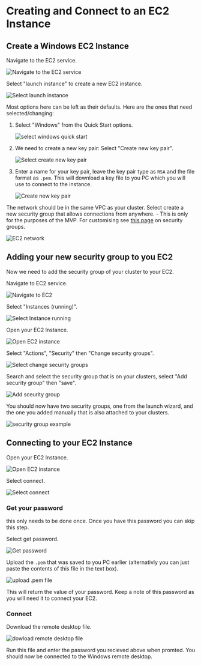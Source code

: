 Creating and Connect to an EC2 Instance
===============

## Create a Windows EC2 Instance

Navigate to the EC2 service.

![Navigate to the EC2 service](graphics/navigate_ec2.png)

Select "launch instance" to create a new EC2 instance.

![Select launch instance](graphics/ec2_launch.png)

Most options here can be left as their defaults. Here are the ones that need selected/changing:

1. Select "Windows" from the Quick Start options.

    ![select windows quick start](graphics/ec2_application.png)

2. We need to create a new key pair: Select "Create new key pair".

    ![Select create new key pair](graphics/ec2_keypair_button.png)

3. Enter a name for your key pair, leave the key pair type as ``RSA`` and the file format as ``.pem``. This will download a key file to you PC which you will use to connect to the instance.

    ![Create new key pair](graphics/create_key_pair.png)

The network should be in the same VPC as your cluster. Select create a new security group that allows connections from anywhere.
    - This is only for the purposes of the MVP. For customising see [this page](https://docs.aws.amazon.com/AWSEC2/latest/UserGuide/working-with-security-groups.html) on security groups.

![EC2 network](graphics/ec2_network.png)

## Adding your new security group to you EC2

Now we need to add the security group of your cluster to your EC2.

Navigate to EC2 service.

![Navigate to EC2](graphics/ec2_navigate.png)

Select "Instances (running)".

![Select Instance running](graphics/ec2_navigate2.png)

Open your EC2 Instance.

![Open EC2 instance](graphics\EC2_connect1.png)

Select "Actions", "Security" then "Change security groups".

![Select change security groups](graphics\ec2_add_security.png)

Search and select the security group that is on your clusters, select "Add security group" then "save".

![Add sceurity group](graphics\ec2_add_security2.png)

You should now have two security groups, one from the launch wizard, and the one you added manually that is also attached to your clusters.

![security group example](graphics/ec2_security.png)

## Connecting to your EC2 Instance

Open your EC2 Instance.

![Open EC2 instance](graphics\EC2_connect1.png)

Select connect.

![Select connect](graphics\EC2_connect2.png)

### Get your password

this only needs to be done once. Once you have this password you can skip this step.

Select get password.

![Get password](graphics\EC2_connect3.png)

Upload the ``.pem`` that was saved to you PC earlier (alternativly you can just paste the contents of this file in the text box).

![upload .pem file](graphics\EC2_connect4.png)

This will return the value of your password. Keep a note of this password as you will need it to connect your EC2.

### Connect

Download the remote desktop file.

![dowload remote desktop file](graphics\EC2_connect5.png)

Run this file and enter the password you recieved above when promted. You should now be connected to the Windows remote desktop.